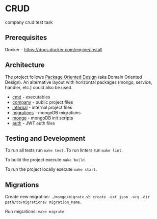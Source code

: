 # CRUD

company crud test task

## Prerequisites

Docker - https://docs.docker.com/engine/install

## Architecture

The project follows [Package Oriented Design](https://www.ardanlabs.com/blog/2017/02/package-oriented-design.html) (aka Domain Oriented Design). An alternative layout with horizontal packages (mongo, service, handler, etc.) could also be used.

- [cmd](./cmd) - executables
- [company](./company) - public project files
- [internal](./internal) - internal project files
- [migrations](./migrations) - mongoDB migrations
- [mongo](./mongo) - mongoDB init scripts
- [auth](./auth) - JWT auth files

## Testing and Development

To run all tests run `make test`. To run linters run `make lint`.

To build the project execute `make build`.

To run the project locally execute `make start`.

## Migrations
Create new migration: `./mongo/migrate.sh create -ext json -seq -dir path/to/migrations/ migration_name`.

Run migrations: `make migrate`
